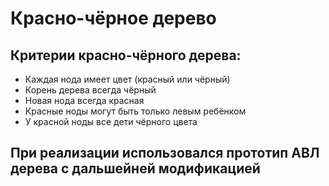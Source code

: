 # Красно-чёрное дерево
## Критерии красно-чёрного дерева:
* Каждая нода имеет цвет (красный или чёрный)
* Корень дерева всегда чёрный
* Новая нода всегда красная
* Красные ноды могут быть только левым ребёнком
* У красной ноды все дети чёрного цвета
## При реализации использовался прототип АВЛ дерева с дальшейней модификацией
